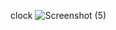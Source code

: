 clock 
![Screenshot (5)](https://user-images.githubusercontent.com/86921964/124598642-75e52b80-de82-11eb-8d52-95eb89e4f05f.png)
